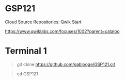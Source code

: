 # GSP121

Cloud Source Repositories: Qwik Start

https://www.qwiklabs.com/focuses/1002?parent=catalog

# Terminal 1
> git clone https://github.com/gablooge/GSP121.git

> cd GSP121
